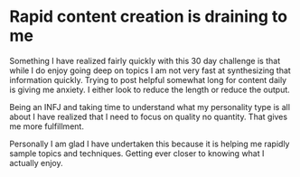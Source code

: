 
# Rapid content creation is draining to me


Something I have realized fairly quickly with this 30 day challenge is that while I do enjoy going deep on topics I am not very fast at synthesizing that information quickly. Trying to post helpful somewhat long for content daily is giving me anxiety. I either look to reduce the length or reduce the output.

Being an INFJ and taking time to understand what my personality type is all about I have realized that I need to focus on quality no quantity. That gives me more fulfillment. 

Personally I am glad I have undertaken this because it is helping me rapidly sample topics and techniques. Getting ever closer to knowing what I actually enjoy.
